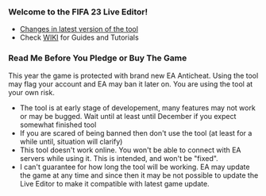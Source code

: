 ### Welcome to the FIFA 23 Live Editor!

- [Changes in latest version of the tool](https://raw.githubusercontent.com/xAranaktu/FIFA-23-Live-Editor/main/changelog.txt)
- Check [WIKI](https://github.com/xAranaktu/FIFA-23-Live-Editor/wiki) for Guides and Tutorials

### Read Me Before You Pledge or Buy The Game

This year the game is protected with brand new EA Anticheat. Using the tool may flag your account and EA may ban it later on.
You are using the tool at your own risk.

- The tool is at early stage of developement, many features may not work or may be bugged. Wait until at least until December if you expect somewhat finished tool
- If you are scared of being banned then don't use the tool (at least for a while until, situation will clarify)
- This tool doesn't work online. You won't be able to connect with EA servers while using it. This is intended, and won't be "fixed".
- I can't guarantee for how long the tool will be working. EA may update the game at any time and since then it may be not possible to update the Live Editor to make it compatible with latest game update.
